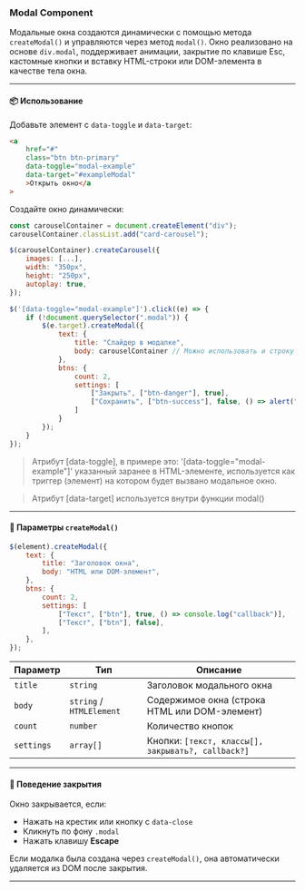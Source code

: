 ### Modal Component

Модальные окна создаются динамически с помощью метода `createModal()` и управляются через метод `modal()`. Окно реализовано на основе `div.modal`, поддерживает анимации, закрытие по клавише Esc, кастомные кнопки и вставку HTML-строки или DOM-элемента в качестве тела окна.

---

#### 📦 Использование

Добавьте элемент с `data-toggle` и `data-target`:

```html
<a
    href="#"
    class="btn btn-primary"
    data-toggle="modal-example"
    data-target="#exampleModal"
    >Открыть окно</a
>
```

Создайте окно динамически:

```js
const carouselContainer = document.createElement("div");
carouselContainer.classList.add("card-carousel");

$(carouselContainer).createCarousel({
    images: [...],
    width: "350px",
    height: "250px",
    autoplay: true,
});

$('[data-toggle="modal-example"]').click((e) => {
    if (!document.querySelector(".modal")) {
        $(e.target).createModal({
            text: {
                title: "Слайдер в модалке",
                body: carouselContainer // Можно использовать и строку
            },
            btns: {
                count: 2,
                settings: [
                    ["Закрыть", ["btn-danger"], true],
                    ["Сохранить", ["btn-success"], false, () => alert("Saved")]
                ]
            }
        });
    }
});
```

> Атрибут [data-toggle], в примере это: '[data-toggle="modal-example"]' указанный заранее в HTML-элементе, используется как триггер (элемент) на котором будет вызвано модальное окно.

> Атрибут [data-target] используется внутри функции modal()

---

#### 🔧 Параметры `createModal()`

```js
$(element).createModal({
    text: {
        title: "Заголовок окна",
        body: "HTML или DOM-элемент",
    },
    btns: {
        count: 2,
        settings: [
            ["Текст", ["btn"], true, () => console.log("callback")],
            ["Текст", ["btn"], false],
        ],
    },
});
```

| Параметр   | Тип                      | Описание                                           |
| ---------- | ------------------------ | -------------------------------------------------- |
| `title`    | `string`                 | Заголовок модального окна                          |
| `body`     | `string` / `HTMLElement` | Содержимое окна (строка HTML или DOM-элемент)      |
| `count`    | `number`                 | Количество кнопок                                  |
| `settings` | `array[]`                | Кнопки: `[текст, классы[], закрывать?, callback?]` |

---

#### 📜 Поведение закрытия

Окно закрывается, если:

-   Нажать на крестик или кнопку с `data-close`
-   Кликнуть по фону `.modal`
-   Нажать клавишу **Escape**

Если модалка была создана через `createModal()`, она автоматически удаляется из DOM после закрытия.

---
